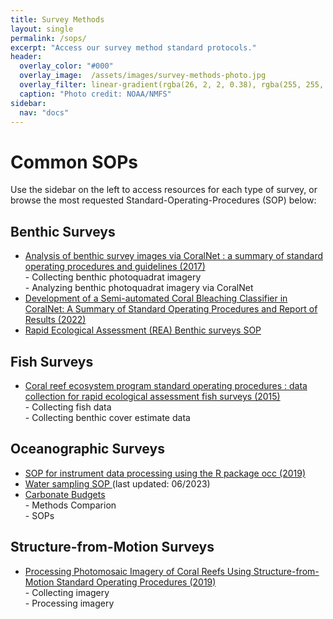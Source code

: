 ```yaml
---
title: Survey Methods
layout: single
permalink: /sops/
excerpt: "Access our survey method standard protocols."
header:
  overlay_color: "#000"
  overlay_image:  /assets/images/survey-methods-photo.jpg
  overlay_filter: linear-gradient(rgba(26, 2, 2, 0.38), rgba(255, 255, 255, 0.6))
  caption: "Photo credit: NOAA/NMFS"
sidebar:
  nav: "docs"
---
```


# Common SOPs
Use the sidebar on the left to access resources for each type of survey, or browse the most requested Standard-Operating-Procedures (SOP) below:

## Benthic Surveys
<ul>
<li><a href = "https://doi.org/10.7289/V5/AR-PIFSC-H-17-02">Analysis of benthic survey images via CoralNet : a summary of standard operating procedures and guidelines (2017)</a><br>
- Collecting benthic photoquadrat imagery<br>
- Analyzing benthic photoquadrat imagery via CoralNet
</li>
<li><a href = "https://doi.org/10.7289/V5/AR-PIFSC-H-17-02">Development of a Semi-automated Coral Bleaching Classifier in CoralNet: A Summary of Standard Operating Procedures and Report of Results (2022)</a>
</li>
<li><a href ="https://doi.org/10.25923/ws5s-km69">Rapid Ecological Assessment (REA) Benthic surveys SOP</a></li>
</ul>

## Fish Surveys
<ul>
<li><a href = "https://doi.org/10.7289/v5sn06zt"> Coral reef ecosystem program standard operating procedures : data collection for rapid ecological assessment fish surveys (2015)</a><br>
- Collecting fish data<br>
- Collecting benthic cover estimate data
</li>
</ul>

## Oceanographic Surveys
<ul>
<li><a href = "https://rpubs.com/hbarkley/occ_SOP"> SOP for instrument data processing using the R package occ
 (2019)</a>
</li>
<li><a href = "https://www.ncei.noaa.gov/data/oceans/coris/library/NOAA/CRCP/monitoring/protocols/NCRMP_Climate_WaterSamplingPacific.pdf"> Water sampling SOP </a> (last updated: 06/2023)
</li>
<li><a href = "https://repository.library.noaa.gov/view/noaa/56372"> Carbonate Budgets </a><br>
- Methods Comparion<br>
- SOPs</li>
</ul>

## Structure-from-Motion Surveys
<ul>
<li><a href = "https://doi.org/10.25923/h2q8-jv47"> Processing Photomosaic Imagery of Coral Reefs Using Structure-from-Motion Standard Operating Procedures (2019)</a><br>
- Collecting imagery <br>
- Processing imagery
</li>
</ul>
